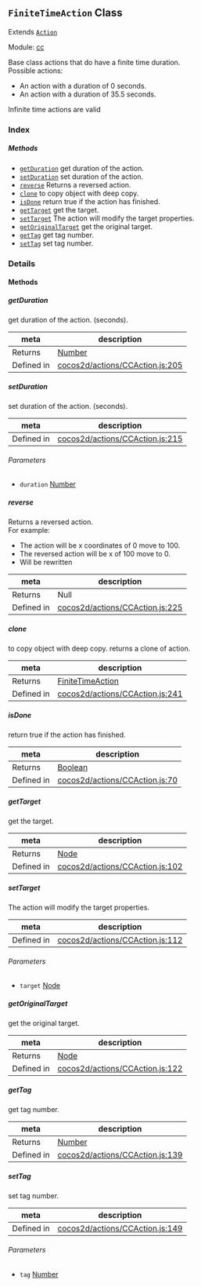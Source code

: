 ## `FiniteTimeAction` Class

Extends [`Action`](Action.md)


Module: [cc](../modules/cc.md)


Base class actions that do have a finite time duration. <br/>
Possible actions: <br/>
- An action with a duration of 0 seconds. <br/>
- An action with a duration of 35.5 seconds.

Infinite time actions are valid



### Index



##### Methods

  - [`getDuration`](#getduration) get duration of the action.
  - [`setDuration`](#setduration) set duration of the action.
  - [`reverse`](#reverse) Returns a reversed action.
  - [`clone`](#clone) to copy object with deep copy.
  - [`isDone`](#isdone) return true if the action has finished.
  - [`getTarget`](#gettarget) get the target.
  - [`setTarget`](#settarget) The action will modify the target properties.
  - [`getOriginalTarget`](#getoriginaltarget) get the original target.
  - [`getTag`](#gettag) get tag number.
  - [`setTag`](#settag) set tag number.



### Details




<!-- Method Block -->
#### Methods


##### getDuration

get duration of the action. (seconds).

| meta | description |
|------|-------------|
| Returns | <a href="https://developer.mozilla.org/en/JavaScript/Reference/Global_Objects/Number" class="crosslink external" target="_blank">Number</a> 
| Defined in | [cocos2d/actions/CCAction.js:205](https://github.com/cocos-creator/engine/blob/f120e67a8e229233f15e46cc51536723de44fd94/cocos2d/actions/CCAction.js#L205) |



##### setDuration

set duration of the action. (seconds).

| meta | description |
|------|-------------|
| Defined in | [cocos2d/actions/CCAction.js:215](https://github.com/cocos-creator/engine/blob/f120e67a8e229233f15e46cc51536723de44fd94/cocos2d/actions/CCAction.js#L215) |

###### Parameters
- `duration` <a href="https://developer.mozilla.org/en/JavaScript/Reference/Global_Objects/Number" class="crosslink external" target="_blank">Number</a> 


##### reverse

Returns a reversed action. <br />
For example: <br />
- The action will be x coordinates of 0 move to 100. <br />
- The reversed action will be x of 100 move to 0.
- Will be rewritten

| meta | description |
|------|-------------|
| Returns | Null 
| Defined in | [cocos2d/actions/CCAction.js:225](https://github.com/cocos-creator/engine/blob/f120e67a8e229233f15e46cc51536723de44fd94/cocos2d/actions/CCAction.js#L225) |



##### clone

to copy object with deep copy.
returns a clone of action.

| meta | description |
|------|-------------|
| Returns | <a href="../classes/FiniteTimeAction.html" class="crosslink">FiniteTimeAction</a> 
| Defined in | [cocos2d/actions/CCAction.js:241](https://github.com/cocos-creator/engine/blob/f120e67a8e229233f15e46cc51536723de44fd94/cocos2d/actions/CCAction.js#L241) |



##### isDone

return true if the action has finished.

| meta | description |
|------|-------------|
| Returns | <a href="https://developer.mozilla.org/en/JavaScript/Reference/Global_Objects/Boolean" class="crosslink external" target="_blank">Boolean</a> 
| Defined in | [cocos2d/actions/CCAction.js:70](https://github.com/cocos-creator/engine/blob/f120e67a8e229233f15e46cc51536723de44fd94/cocos2d/actions/CCAction.js#L70) |



##### getTarget

get the target.

| meta | description |
|------|-------------|
| Returns | <a href="../classes/Node.html" class="crosslink">Node</a> 
| Defined in | [cocos2d/actions/CCAction.js:102](https://github.com/cocos-creator/engine/blob/f120e67a8e229233f15e46cc51536723de44fd94/cocos2d/actions/CCAction.js#L102) |



##### setTarget

The action will modify the target properties.

| meta | description |
|------|-------------|
| Defined in | [cocos2d/actions/CCAction.js:112](https://github.com/cocos-creator/engine/blob/f120e67a8e229233f15e46cc51536723de44fd94/cocos2d/actions/CCAction.js#L112) |

###### Parameters
- `target` <a href="../classes/Node.html" class="crosslink">Node</a> 


##### getOriginalTarget

get the original target.

| meta | description |
|------|-------------|
| Returns | <a href="../classes/Node.html" class="crosslink">Node</a> 
| Defined in | [cocos2d/actions/CCAction.js:122](https://github.com/cocos-creator/engine/blob/f120e67a8e229233f15e46cc51536723de44fd94/cocos2d/actions/CCAction.js#L122) |



##### getTag

get tag number.

| meta | description |
|------|-------------|
| Returns | <a href="https://developer.mozilla.org/en/JavaScript/Reference/Global_Objects/Number" class="crosslink external" target="_blank">Number</a> 
| Defined in | [cocos2d/actions/CCAction.js:139](https://github.com/cocos-creator/engine/blob/f120e67a8e229233f15e46cc51536723de44fd94/cocos2d/actions/CCAction.js#L139) |



##### setTag

set tag number.

| meta | description |
|------|-------------|
| Defined in | [cocos2d/actions/CCAction.js:149](https://github.com/cocos-creator/engine/blob/f120e67a8e229233f15e46cc51536723de44fd94/cocos2d/actions/CCAction.js#L149) |

###### Parameters
- `tag` <a href="https://developer.mozilla.org/en/JavaScript/Reference/Global_Objects/Number" class="crosslink external" target="_blank">Number</a> 



